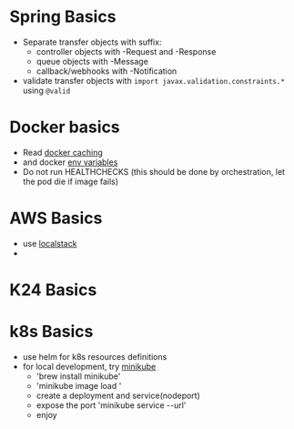 # Spring Basics

- Separate transfer objects with suffix:
  - controller objects with -Request and -Response 
  - queue objects with -Message
  - callback/webhooks with -Notification
- validate transfer objects with `import javax.validation.constraints.*` using `@valid` 

# Docker basics

- Read [docker caching](https://docs.docker.com/build/cache/)
- and docker [env variables](https://docs.docker.com/build/building/env-vars/)
- Do not run HEALTHCHECKS (this should be done by orchestration, let the pod die if image fails)

# AWS Basics
 
- use [localstack](https://github.com/localstack/localstack)
- 

# K24 Basics

# k8s Basics

- use helm for k8s resources definitions
- for local development, try [minikube](https://minikube.sigs.k8s.io/)
  - 'brew install minikube' 
  - 'minikube image load <image name>'
  - create a deployment and service(nodeport)
  - expose the port 'minikube service <service name> --url'
  - enjoy
